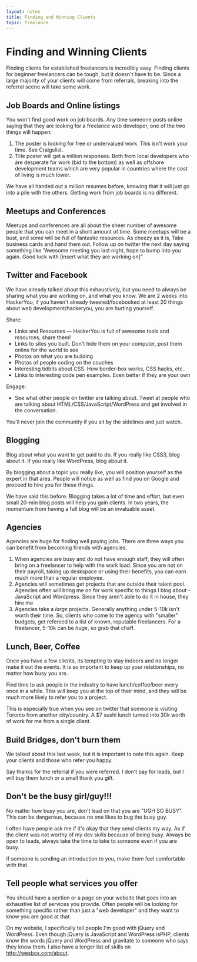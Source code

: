 ```yaml
---
layout: notes
title: Finding and Winning Clients
topic: freelance
---
```


# Finding and Winning Clients

Finding clients for established freelancers is incredibly easy. Finding clients for beginner freelancers can be tough, but it doesn't have to be. Since a large majority of your clients will come from referrals, breaking into the referral scene will take some work.

## Job Boards and Online listings
You won't find good work on job boards. Any time someone posts online saying that they are looking for a freelance web developer, one of the two things will happen:

1. The poster is looking for free or undervalued work. This isn't work your time. See Craigslist. 
2. THe poster will get a million responses. Both from local developers who are desperate for work (bid to the bottom) as well as offshore development teams which are very popular in countries where the cost of living is much lower. 

We have all handed out a million resumes before, knowing that it will just go into a pile with the others. Getting work from job boards is no different. 

## Meetups and Conferences 
Meetups and conferences are all about the sheer number of awesome people that you can meet in a short amount of time. Some meetups will be a bust, and some will be full of fantastic resources. As cheezy as it is, Take business cards and hand them out. Follow up on twitter the next day saying something like "Awesome meeting you last night, hope to bump into you again. Good luck with  [insert what they are working on]"

## Twitter and Facebook
We have already talked about this exhaustively, but you need to always be sharing what you are working on, and what you know. We are 2 weeks into HackerYou, if you haven't already tweeted/facebooked at least 20 things about web development/hackeryou, you are hurting yourself.

Share:

* Links and Resources — HackerYou is full of awesome tools and resources, share them! 
* Links to sites you built. Don't hide them on your computer, post them online for the world to see
* Photos on what you are building
* Photos of people coding on the couches
* Interesting tidbits about CSS. How border-box works, CSS hacks, etc..
* Links to interesting code pen examples. Even better if they are your own

Engage:
* See what other people on twitter are talking about. Tweet at people who are talking about HTML/CSS/JavaScript/WordPress and get involved in the conversation. 


You'll never join the community if you sit by the sidelines and just watch.

## Blogging
Blog about what you want to get paid to do. If you really like CSS3, blog about it. If you really like WordPress, blog about it. 

By blogging about a topic you really like, you will position yourself as the expert in that area. People will notice as well as find you on Google and proceed to hire you for these things. 

We have said this before. Blogging takes a lot of time and effort, but even small 20-min blog posts will help you gain clients. In two years, the momentum from having a full blog will be an invaluable asset. 

## Agencies
Agencies are huge for finding well paying jobs. There are three ways you can benefit from becoming friends with agencies.

1. When agencies are busy and do not have enough staff, they will often bring on a freelancer to help with the work load. Since you are not on their payroll, taking up deskspace or using their benefits, you can earn much more than a regular employee.
2. Agencies will sometimes get projects that are outside their talent pool. Agencies often will bring me on for work specific to things I blog about - JavaScript and Wordpress. Since they aren't able to do it in house, they hire me
3. Agencies take a _large_ projects. Generally anything under 5-10k isn't worth their time. So, clients who come to the agency with "smaller" budgets, get refereed to a list of known, reputable freelancers. For a freelancer, 5-10k can be _huge_, so grab that chaff. 

## Lunch, Beer, Coffee
Once you have a few clients, its tempting to stay indoors and no longer make it out the events. It is so important to keep up your relationships, no matter how busy you are. 

Find time to ask people in the industry to have lunch/coffee/beer every once in a while. This will keep you at the top of their mind, and they will be much more likely to refer you to a project. 

This is especially true when you see on twitter that someone is visiting Toronto from another city/country. A $7 sushi lunch turned into 30k worth of work for me from a single client.

## Build Bridges, don't burn them
We talked about this last week, but it is important to note this again. Keep your clients and those who refer you happy. 

Say thanks for the referral if you were referred. I don't pay for leads, but I will buy them lunch or a small thank you gift. 

## Don't be the busy girl/guy!!!
No matter how busy you are, don't lead on that you are "UGH SO BUSY". This can be dangerous, because no one likes to bug the busy guy. 

I often have people ask me if it's okay that they send clients my way. As if the client was not worthy of my dev skills because of being busy. Always be open to leads, always take the time to take to someone even if you are busy. 

If someone is sending an introduction to you, make them feel comfortable with that. 

## Tell people what services you offer
You should have a section or a page on your website that goes into an exhaustive list of services you provide. Often people will be looking for something specific rather than just a "web developer" and they want to know you are good at that.

On my website, I specifically tell people I'm good with jQuery and WordPress. Even though jQuery is JavaScript and WordPress isPHP, clients know the words jQuery and WordPress and gravitate to someone who says they know them. I also have a longer list of skills on <http://wesbos.com/about>.


